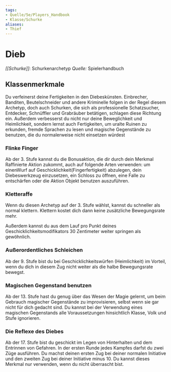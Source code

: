 ```yaml
---
tags: 
- Quelle/5e/Players_Handbook
- Klasse/Schurke
aliases: 
- Thief
---
```

# Dieb
_[[Schurke]]_: Schurkenarchetyp
_Quelle:_ Spielerhandbuch

## Klassenmerkmale
Du verfeinerst deine Fertigkeiten in den Diebeskünsten. Einbrecher, Banditen, Beutelschneider und andere Kriminelle folgen in der Regel diesem Archetyp, doch auch Schurken, die sich als professionelle Schatzsucher, Entdecker, Schnüffler und Grabräuber betätigen, schlagen diese Richtung ein. Außerdem verbesserst du nicht nur deine Beweglichkeit und Heimlichkeit, sondern lernst auch Fertigkeiten, um uralte Ruinen zu erkunden, fremde Sprachen zu lesen und magische Gegenstände zu benutzen, die du normalerweise nicht einsetzen würdest

### Flinke Finger
Ab der 3. Stufe kannst du die Bonusaktion, die dir durch dein Merkmal Raffinierte Aktion zukommt, auch auf folgende Arten verwenden: um einenWurf auf Geschicklichkeit(Fingerfertigkeit) abzulegen, dein Diebeswerkzeug einzusetzen, ein Schloss zu öffnen, eine Falle zu entschärfen oder die Aktion Objekt benutzen auszuführen.

### Kletteraffe
Wenn du diesen Archetyp auf der 3. Stufe wählst, kannst du schneller als normal klettern. Klettern kostet dich dann keine zusätzliche Bewegungsrate mehr.

Außerdem kannst du aus dem Lauf pro Punkt deines Geschicklichkeitsmodifikators 30 Zentimeter weiter springen als gewöhnlich.

### Außerordentliches Schleichen
Ab der 9. Stufe bist du bei Geschicklichkeitswürfen (Heimlichkeit) im Vorteil, wenn du dich in diesem Zug nicht weiter als die halbe Bewegungsrate bewegst.

### Magischen Gegenstand benutzen
Ab der 13. Stufe hast du genug über das Wesen der Magie gelernt, um beim Gebrauch magischer Gegenstände zu improvisieren, selbst wenn sie gar nicht für dich gedacht sind. Du kannst bei der Verwendung eines magischen Gegenstands alle Voraussetzungen hinsichtlich Klasse, Volk und Stufe ignorieren.

### Die Reflexe des Diebes
Ab der 17. Stufe bist du geschickt im Legen von Hinterhalten und dem Entrinnen von Gefahren. In der ersten Runde jedes Kampfes darfst du zwei Züge ausführen. Du machst deinen ersten Zug bei deiner normalen Initiative und den zweiten Zug bei deiner Initiative minus 10. Du kannst dieses Merkmal nur verwenden, wenn du nicht überrascht bist.